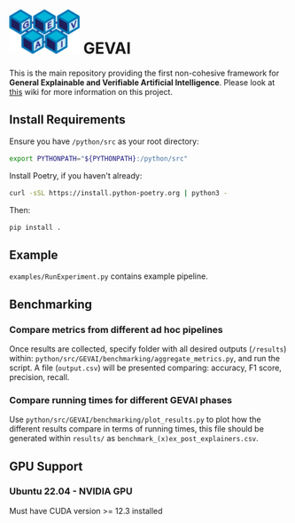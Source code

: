 # <img src="extra/logo.svg" style="height:80px; width: auto;" alt="Logo: Credits to Oliver Robert Fox (2025)"/> GEVAI

This is the main repository providing the first non-cohesive framework for **General Explainable and Verifiable Artificial Intelligence**. Please look at [this](https://github.com/LogDS/GEVAI/wiki) wiki for more information on this project.

## Install Requirements
Ensure you have `/python/src` as your root directory:
```bash
export PYTHONPATH="${PYTHONPATH}:/python/src"
```

Install Poetry, if you haven't already:
```bash
curl -sSL https://install.python-poetry.org | python3 -
```

Then:
```bash
pip install .
```

## Example
`examples/RunExperiment.py` contains example pipeline.

## Benchmarking
### Compare **metrics** from different ad hoc pipelines
Once results are collected, specify folder with all desired outputs (`/results`) within: `python/src/GEVAI/benchmarking/aggregate_metrics.py`, and run the script. A file (`output.csv`) will be presented comparing: accuracy, F1 score, precision, recall.

### Compare running times for different GEVAI phases
Use `python/src/GEVAI/benchmarking/plot_results.py` to plot how the different results compare in terms of running times, this file should be generated within `results/` as `benchmark_(x)ex_post_explainers.csv`.

## GPU Support
### Ubuntu 22.04 - NVIDIA GPU
Must have CUDA version >= 12.3 installed